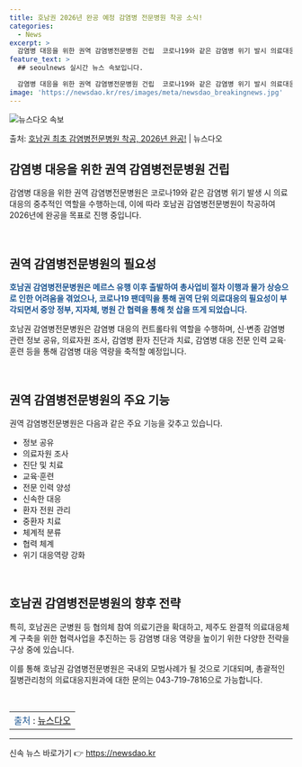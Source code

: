 ```yaml
---
title: 호남권 2026년 완공 예정 감염병 전문병원 착공 소식!
categories:
  - News
excerpt: >
  감염병 대응을 위한 권역 감염병전문병원 건립  코로나19와 같은 감염병 위기 발시 의료대응 컨트롤타워 역할을…
feature_text: >
  ## seoulnews 실시간 뉴스 속보입니다.

  감염병 대응을 위한 권역 감염병전문병원 건립  코로나19와 같은 감염병 위기 발시 의료대응 컨트롤타워 역할을…
image: 'https://newsdao.kr/res/images/meta/newsdao_breakingnews.jpg'
---
```


![뉴스다오 속보](https://newsdao.kr/res/images/meta/newsdao_breakingnews.jpg)

<p>출처: <a href="https://newsdao.kr/4312" rel="dofollow">호남권 최초 감염병전문병원 착공, 2026년 완공!</a> | 뉴스다오</p>

<h2 data-ke-size="size26">감염병 대응을 위한 권역 감염병전문병원 건립</h2>

감염병 대응을 위한 권역 감염병전문병원은 코로나19와 같은 감염병 위기 발생 시 의료대응의 중추적인 역할을 수행하는데, 이에 따라 호남권 감염병전문병원이 착공하여 2026년에 완공을 목표로 진행 중입니다.

<p data-ke-size="size16">&nbsp;</p>

<h2 data-ke-size="size24">권역 감염병전문병원의 필요성</h2>

<b><span style="color: #1a5490;">호남권 감염병전문병원은 메르스 유행 이후 출발하여 총사업비 절차 이행과 물가 상승으로 인한 어려움을 겪었으나, 코로나19 팬데믹을 통해 권역 단위 의료대응의 필요성이 부각되면서 중앙 정부, 지자체, 병원 간 협력을 통해 첫 삽을 뜨게 되었습니다.</span></b>

호남권 감염병전문병원은 감염병 대응의 컨트롤타워 역할을 수행하며, 신·변종 감염병 관련 정보 공유, 의료자원 조사, 감염병 환자 진단과 치료, 감염병 대응 전문 인력 교육·훈련 등을 통해 감염병 대응 역량을 축적할 예정입니다.

<p data-ke-size="size16">&nbsp;</p>

<h2 data-ke-size="size24">권역 감염병전문병원의 주요 기능</h2>

권역 감염병전문병원은 다음과 같은 주요 기능을 갖추고 있습니다.
<ul>
    <li>정보 공유</li>
    <li>의료자원 조사</li>
    <li>진단 및 치료</li>
    <li>교육·훈련</li>
    <li>전문 인력 양성</li>
    <li>신속한 대응</li>
    <li>환자 전원 관리</li>
    <li>중환자 치료</li>
    <li>체계적 분류</li>
    <li>협력 체계</li>
    <li>위기 대응역량 강화</li>
</ul>

<p data-ke-size="size16">&nbsp;</p>

<h2 data-ke-size="size24">호남권 감염병전문병원의 향후 전략</h2>

특히, 호남권은 군병원 등 협의체 참여 의료기관을 확대하고, 제주도 완결적 의료대응체계 구축을 위한 협력사업을 추진하는 등 감염병 대응 역량을 높이기 위한 다양한 전략을 구상 중에 있습니다.

이를 통해 호남권 감염병전문병원은 국내외 모범사례가 될 것으로 기대되며, 총괄적인 질병관리청의 의료대응지원과에 대한 문의는 043-719-7816으로 가능합니다.

<p data-ke-size="size16">&nbsp;</p>
<table>
    <tbody>
        <tr>
            <td style="text-align: left;"><span style="color: #1a5490;">출처</span> : <a href="https://newsdao.kr/4312">뉴스다오</a></td>
        </tr>
    </tbody>
</table>
<hr> 

신속 뉴스 바로가기 👉 <a href="https://newsdao.kr" rel="dofollow">https://newsdao.kr</a>


